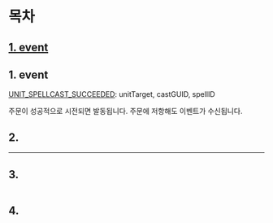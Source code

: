 목차
===
[1. event](#1-event)  
---



## 1. event

[UNIT_SPELLCAST_SUCCEEDED](https://wowpedia.fandom.com/wiki/UNIT_SPELLCAST_SUCCEEDED): unitTarget, castGUID, spellID

주문이 성공적으로 시전되면 발동됩니다. 주문에 저항해도 이벤트가 수신됩니다.



## 2. 
---
## 3. 
```
```
## 4.
```
```
